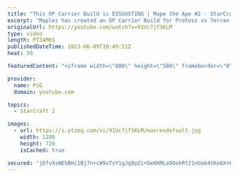 ```yaml
---
title: "This OP Carrier Build is DISGUSTING | Mape the Ape #2 - StarCraft 2"
excerpt: "Maplez has created an OP Carrier Build for Protoss vs Terran (PvT) and has farmed wins from top tier players on the StarCraft 2 ladder  Reddit Thread: https://www.reddit.com/r/starcraft/comments/13lfymc/farming_top_gms_with_new_build_pvt/  Book of Filth 2.0: https://docs.google.com/document/d/1GbpZ-qjoUQ42ZwVsmk3cYgLZ1WYNcLc9l6KUo-Zuudk/edit?usp=sharing"
originalUrl: https://youtube.com/watch?v=91Uc7jfSKLM
type: video
length: PT34M6S
publishedDateTime: 2023-06-09T10:49:51Z
heat: 50

featuredContent: "<iframe width=\"800\" height=\"500\" frameborder=\"0\" src=\"https://www.youtube.com/embed/91Uc7jfSKLM\" allow=\"accelerometer; autoplay; encrypted-media; gyroscope; picture-in-picture\" allowfullscreen></iframe>"

provider:
  name: PiG
  domain: youtube.com

topics:
  - StarCraft 2

images:
  - url: https://i.ytimg.com/vi/91Uc7jfSKLM/maxresdefault.jpg
    width: 1280
    height: 720
    isCached: true

secured: "jDfvXsWEkBHi1Bj7n+cW9xTsY1gJq0pZi+GeHXMLo9OekRt21nUak4tKe6X+LGShKxT3oB7Lvdk+NYugPjdXwFX4t1QW7E0H3pDgAol1MOc8qOYrYM7mmCx9muK/8PgVWPi0ZqH63pnYlPhw+Vy9fKRmzeGEjFwbI0MsVAtaoEocc9RL6T46UkEwrHa7s6+H02Gyi6gFk/ubqHnhQATSK+uqWXFBJnBlQ2kbcRxV/CcK6rNqx6Bx0cTj62fVlsNbZLr0vO9NJeVyEfFCOsBMr6nVBE+cyosSIMwdVLXNFuw+J8Sg1FoqUNiYTEsiesBG2FCGIJnzp3vhk1vpVkDvmB09G+4jHP3y+UAhODEammSx0KvbvGJKSjpJ/X/2qzMIWpPGTYYEmF9XIG9WHtSFR0r1RXsbTdgnpT79rLaBfns=;jlmI9TLwBpL4nZWT7oLEww=="
---
```


